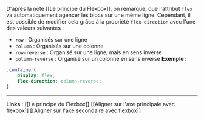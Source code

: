 D'après la note [[Le principe du Flexbox]], on remarque, que l'attribut `flex` va automatiquement agencer les blocs sur une même ligne. Cependant, il est possible de modifier cela grâce à la propriété `flex-direction` avec l'une des valeurs suivantes :
- `row` : Organisés sur une ligne
- `column` : Organisés sur une colonne
- `row-reverse` : Organisé sur une ligne, mais en sens inverse
- `column-reverse` : Organisé sur un colonne en sens inverse
**Exemple :**
```CSS
.container{
	display: flex;
	flex-direction: column-reverse;
}
```
---
**Links :**
[[Le principe du Flexbox]]
[[Aligner sur l'axe principale avec flexbox]]
[[Aligner sur l'axe secondaire avec flexbox]]